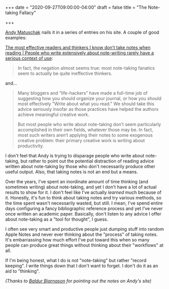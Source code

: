+++
date = "2020-09-27T09:00:00-04:00"
draft = false
title = "The Note-taking Fallacy"

+++

[Andy Matuschak](https://andymatuschak.org/) nails it in a series of entries on his site. A couple of good examples:

[The most effective readers and thinkers I know don’t take notes when reading | People who write extensively about note-writing rarely have a serious context of use](https://notes.andymatuschak.org/z6GNVv6RyFDewy11ZgXzce8agWxSLwJ6Ub5Rw?stackedNotes=zUMFE66dxeweppDvgbNAb5hukXzXQu8ErVNv):

> In fact, the negation almost seems true: most note-taking fanatics seem to
> actually be quite ineffective thinkers.

and...

> Many bloggers and “life-hackers” have made a full-time job of suggesting how you
> should organize your journal, or how you should most effectively "Write about
> what you read." We should take this advice seriously insofar as those practices
> have helped the authors achieve meaningful creative work.
>
> But most people who write about note-taking don’t seem particularly accomplished in their own fields, whatever those may be. In fact, most such writers aren’t applying their notes to some exogenous creative problem: their primary creative work is writing about productivity.

I don't feel that Andy is trying to disparage people who write about note-taking, but rather to point out the potential distraction of reading advice written about note-taking by those who don't necessarily produce other useful output. Also, that taking notes is not an end but a means. 

Over the years, I've spent an inordinate amount of time thinking (and sometimes writing) about note-taking, and yet I don't have a lot of actual results to show for it. I don't feel like I've actually _learned_ much because of it. Honestly, it's fun to think about taking notes and try various methods, so the time spent wasn't necessarily wasted, but still. I mean, I've spend entire days configuring a fancy bibliographic reference process and yet I've never once written an academic paper. Basically, don't listen to any advice I offer about note-taking as a "tool for thought", I guess.

I often see very smart and productive people just dumping stuff into random Apple Notes and never ever thinking about the "process" of taking notes. It's embarrassing how much effort I've put toward this when so many people can produce great things without thinking about their "workflows" at all.

If I'm being honest, what I do is not "note-taking" but rather "record keeping". I write things down that I don't want to forget. I don't do it as an aid to "thinking".




_(Thanks to [Baldur Bjarnason](https://notes.baldurbjarnason.com/) for pointing out the notes on Andy's site)_

